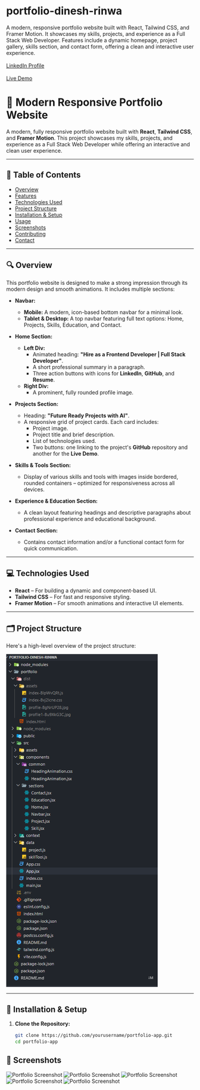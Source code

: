 # portfolio-dinesh-rinwa
A modern, responsive portfolio website built with React, Tailwind CSS, and Framer Motion. It showcases my skills, projects, and experience as a Full Stack Web Developer. Features include a dynamic homepage, project gallery, skills section, and contact form, offering a clean and interactive user experience.
<br/><br/>
<a href="https://www.linkedin.com/in/dinesh-rinwa" target="_blank" rel="noopener noreferrer">
  LinkedIn Profile
</a>
<br/><br/>
<a href="https://dinesh-rinwa.vercel.app/" target="_blank" rel="noopener noreferrer">
  Live Demo
</a>


# 🚀 Modern Responsive Portfolio Website

A modern, fully responsive portfolio website built with **React**, **Tailwind CSS**, and **Framer Motion**. This project showcases my skills, projects, and experience as a Full Stack Web Developer while offering an interactive and clean user experience.

---

## 📖 Table of Contents

- [Overview](#overview)
- [Features](#features)
- [Technologies Used](#technologies-used)
- [Project Structure](#project-structure)
- [Installation & Setup](#installation--setup)
- [Usage](#usage)
- [Screenshots](#screenshots)
- [Contributing](#contributing)
- [Contact](#contact)

---

## 🔍 Overview

This portfolio website is designed to make a strong impression through its modern design and smooth animations. It includes multiple sections:

- **Navbar:**  
  - **Mobile:** A modern, icon-based bottom navbar for a minimal look.
  - **Tablet & Desktop:** A top navbar featuring full text options: Home, Projects, Skills, Education, and Contact.

- **Home Section:**  
  - **Left Div:**  
    - Animated heading: **"Hire as a Frontend Developer | Full Stack Developer"**.
    - A short professional summary in a paragraph.
    - Three action buttons with icons for **LinkedIn**, **GitHub**, and **Resume**.
  - **Right Div:**  
    - A prominent, fully rounded profile image.

- **Projects Section:**  
  - Heading: **"Future Ready Projects with AI"**.
  - A responsive grid of project cards. Each card includes:
    - Project image.
    - Project title and brief description.
    - List of technologies used.
    - Two buttons: one linking to the project's **GitHub** repository and another for the **Live Demo**.

- **Skills & Tools Section:**  
  - Display of various skills and tools with images inside bordered, rounded containers – optimized for responsiveness across all devices.

- **Experience & Education Section:**  
  - A clean layout featuring headings and descriptive paragraphs about professional experience and educational background.

- **Contact Section:**  
  - Contains contact information and/or a functional contact form for quick communication.

---

## 💻 Technologies Used

- **React** – For building a dynamic and component-based UI.
- **Tailwind CSS** – For fast and responsive styling.
- **Framer Motion** – For smooth animations and interactive UI elements.

---

## 🗂 Project Structure

Here's a high-level overview of the project structure:

![structure Of Portfolio  Screenshot](./portfolio/./src/assets/structureOfApp.png)



---

## 🔧 Installation & Setup

1. **Clone the Repository:**

   ```bash
   git clone https://github.com/yourusername/portfolio-app.git
   cd portfolio-app


## 📸 Screenshots

![Portfolio Screenshot](./portfolio/./src/assets/first.png)
![Portfolio Screenshot](./portfolio/./src/assets/secound.png)
![Portfolio Screenshot](./portfolio/./src/assets/third.png)
![Portfolio Screenshot](./portfolio/./src/assets/four.png)
![Portfolio Screenshot](./portfolio/./src/assets/five.png)
